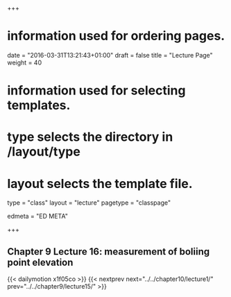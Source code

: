 +++
# information used for ordering pages.
date = "2016-03-31T13:21:43+01:00"
draft = false
title = "Lecture Page"
weight = 40

# information used for selecting templates.
# type selects the directory in /layout/type
# layout selects the template file.

type   = "class"
layout = "lecture"
pagetype = "classpage"





edmeta = "ED META"

+++
## Chapter 9 Lecture 16: measurement of boliing point elevation
{{< dailymotion x1f05co >}}
{{< nextprev next="../../chapter10/lecture1/"     prev="../../chapter9/lecture15/"  >}}

